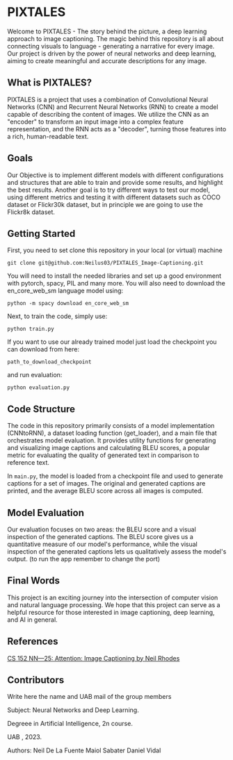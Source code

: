 # PIXTALES
 
Welcome to PIXTALES - The story behind the picture, a deep learning approach to image captioning. The magic behind this repository is all about connecting visuals to language - generating a narrative for every image. Our project is driven by the power of neural networks and deep learning, aiming to create meaningful and accurate descriptions for any image. 
 
## What is PIXTALES?

PIXTALES is a project that uses a combination of Convolutional Neural Networks (CNN) and Recurrent Neural Networks (RNN) to create a model capable of describing the content of images. We utilize the CNN as an "encoder" to transform an input image into a complex feature representation, and the RNN acts as a "decoder", turning those features into a rich, human-readable text. 

## Goals

Our Objective is to implement different models with different configurations and structures that are able to train and provide some results, and highlight the best results. Another goal is to try different ways to test our model, using different metrics and testing it with different datasets such as COCO dataset or Flickr30k dataset, but in principle we are going to use the Flickr8k dataset.

## Getting Started

First, you need to set clone this repository in your local (or virtual) machine

```
git clone git@github.com:Neilus03/PIXTALES_Image-Captioning.git
```

You will need to install the needed libraries and set up a good environment with pytorch, spacy, PIL and many more. You will also need to download the en_core_web_sm language model using:

```
python -m spacy download en_core_web_sm
```

Next, to train the code, simply use:

```
python train.py
```
If you want to use our already trained model just load the checkpoint you can download from here:

```
path_to_download_checkpoint
```

and run evaluation:

```
python evaluation.py
```
## Code Structure

The code in this repository primarily consists of a model implementation (CNNtoRNN), a dataset loading function (get_loader), and a main file that orchestrates model evaluation. It provides utility functions for generating and visualizing image captions and calculating BLEU scores, a popular metric for evaluating the quality of generated text in comparison to reference text.

In `main.py`, the model is loaded from a checkpoint file and used to generate captions for a set of images. The original and generated captions are printed, and the average BLEU score across all images is computed.

## Model Evaluation

Our evaluation focuses on two areas: the BLEU score and a visual inspection of the generated captions. The BLEU score gives us a quantitative measure of our model's performance, while the visual inspection of the generated captions lets us qualitatively assess the model's output. (to run the app remember to change the port)

## Final Words

This project is an exciting journey into the intersection of computer vision and natural language processing. We hope that this project can serve as a helpful resource for those interested in image captioning, deep learning, and AI in general.

## References
[CS 152 NN—25: Attention: Image Captioning by Neil Rhodes](https://youtu.be/JTXPrjvhLl8)


## Contributors
Write here the name and UAB mail of the group members

Subject: Neural Networks and Deep Learning.

Degreee in Artificial Intelligence, 2n course.

UAB , 2023.

Authors:
  Neil De La Fuente
  Maiol Sabater
  Daniel Vidal
 
